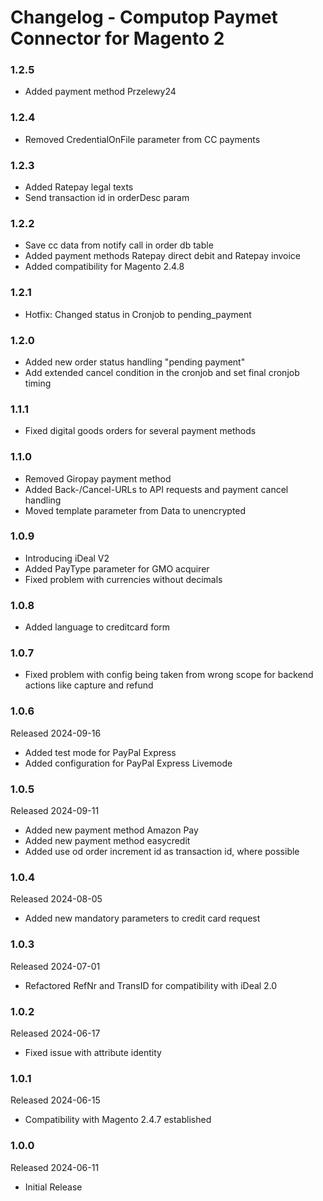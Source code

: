 # Changelog - Computop Paymet Connector for Magento 2
### 1.2.5
* Added payment method Przelewy24

### 1.2.4
* Removed CredentialOnFile parameter from CC payments

### 1.2.3
* Added Ratepay legal texts
* Send transaction id in orderDesc param

### 1.2.2
* Save cc data from notify call in order db table
* Added payment methods Ratepay direct debit and Ratepay invoice
* Added compatibility for Magento 2.4.8

### 1.2.1
* Hotfix: Changed status in Cronjob to pending_payment

### 1.2.0
* Added new order status handling "pending payment"
* Add extended cancel condition in the cronjob and set final cronjob timing

### 1.1.1
* Fixed digital goods orders for several payment methods

### 1.1.0
* Removed Giropay payment method
* Added Back-/Cancel-URLs to API requests and payment cancel handling
* Moved template parameter from Data to unencrypted

### 1.0.9
* Introducing iDeal V2
* Added PayType parameter for GMO acquirer
* Fixed problem with currencies without decimals

### 1.0.8
* Added language to creditcard form

### 1.0.7
* Fixed problem with config being taken from wrong scope for backend actions like capture and refund

### 1.0.6
Released 2024-09-16
* Added test mode for PayPal Express
* Added configuration for PayPal Express Livemode

### 1.0.5
Released 2024-09-11
* Added new payment method Amazon Pay
* Added new payment method easycredit
* Added use od order increment id as transaction id, where possible

### 1.0.4
Released 2024-08-05
* Added new mandatory parameters to credit card request

### 1.0.3
Released 2024-07-01
* Refactored RefNr and TransID for compatibility with iDeal 2.0

### 1.0.2
Released 2024-06-17
* Fixed issue with attribute identity

### 1.0.1
Released 2024-06-15
* Compatibility with Magento 2.4.7 established

### 1.0.0
Released 2024-06-11
* Initial Release
